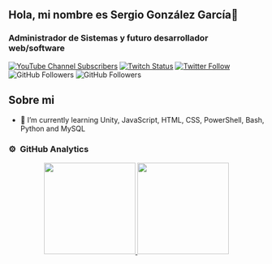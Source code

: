 ## Hola, mi nombre es Sergio González García👋

### Administrador de Sistemas y futuro desarrollador web/software

[![YouTube Channel Subscribers](https://img.shields.io/youtube/channel/subscribers/UCSgtyhPKyB8CLCUDKBt3pSw?style=social)](https://youtube.com/TheSechas?sub_confirmation=1)
[![Twitch Status](https://img.shields.io/twitch/status/thesechas?style=social)](https://twitch.com/thesechas)
[![Twitter Follow](https://img.shields.io/twitter/follow/thesechas?style=social)](https://twitter.com/thesechas)
![GitHub Followers](https://img.shields.io/github/followers/thesechas?style=social)
![GitHub Followers](https://img.shields.io/github/stars/thesechas?style=social)

## Sobre mi

- 🌱 I’m currently learning Unity, JavaScript, HTML, CSS, PowerShell, Bash, Python and MySQL

### ⚙️ &nbsp;GitHub Analytics

<p align="center">
<a href="https://github.com/TheSechas">
  <img height="180em" src="https://github-readme-stats-eight-theta.vercel.app/api?username=TheSechas&show_icons=true&theme=algolia&include_all_commits=true&count_private=true"/>
  <img height="180em" src="https://github-readme-stats-eight-theta.vercel.app/api/top-langs/?username=omardans&layout=compact&langs_count=8&theme=algolia"/>
</a>
</p>
